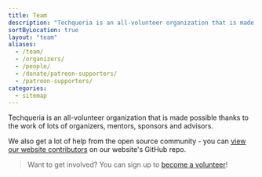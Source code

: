 ```yaml
---
title: Team
description: "Techqueria is an all-volunteer organization that is made possible thanks to the work of lots of organizers, mentors, sponsors and advisors."
sortByLocation: true
layout: "team"
aliases:
  - /team/
  - /organizers/
  - /people/
  - /donate/patreon-supporters/
  - /patreon-supporters/
categories:
  - sitemap
---
```


Techqueria is an all-volunteer organization that is made possible thanks to the work of lots of organizers, mentors, sponsors and advisors.

We also get a lot of help from the open source community - you can <a href="https://github.com/techqueria/website/graphs/contributors" rel="noopener" target="_blank">view our website contributors</a>
on our website's GitHub repo.

> Want to get involved? You can sign up to [become a volunteer](/support-us/volunteer)!
